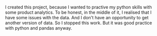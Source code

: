 I created this project, because I wanted to practive my python skills with some product analytics.
To be honest, in the middle of it, I realised that I have some issues with the data.
And I don't have an opportunity to get another version of data.
So I stopped this work.
But it was good practice with python and pandas anyway.
